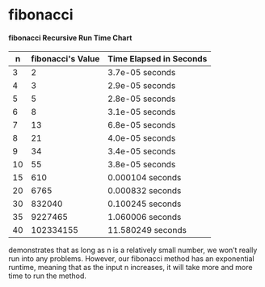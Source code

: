 # fibonacci


#### fibonacci Recursive Run Time Chart
n | fibonacci's Value | Time Elapsed in Seconds
---|------------------|------------------------|
3 | 2 | 3.7e-05 seconds
4 | 3 | 2.9e-05 seconds
5 | 5 | 2.8e-05 seconds
6 | 8 | 3.1e-05 seconds
7 | 13 | 6.8e-05 seconds
8 | 21 | 4.0e-05 seconds
9 | 34 | 3.4e-05 seconds
10| 55 | 3.8e-05 seconds
15 | 610 | 0.000104 seconds
20 | 6765 | 0.000832 seconds
30 | 832040 | 0.100245 seconds
35 | 9227465 | 1.060006 seconds
40 | 102334155 | 11.580249 seconds

demonstrates that as long as n is a relatively small number, we won’t really run into any problems. However, our fibonacci method has an exponential runtime, meaning that as the input n increases, it will take more and more time to run the method.
